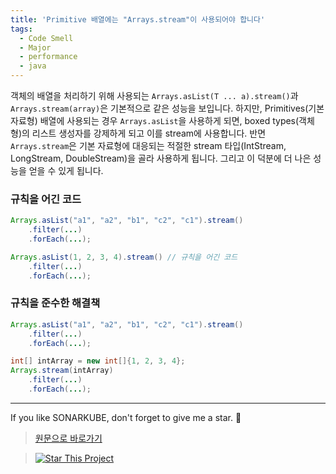 ```yaml
---
title: 'Primitive 배열에는 "Arrays.stream"이 사용되어야 합니다'
tags:
  - Code Smell
  - Major
  - performance
  - java
---
```


객체의 배열을 처리하기 위해 사용되는 `Arrays.asList(T ... a).stream()`과 `Arrays.stream(array)`은 기본적으로 같은 성능을 보입니다.
하지만, Primitives(기본 자료형) 배열에 사용되는 경우 `Arrays.asList`을 사용하게 되면, boxed types(객체형)의 리스트 생성자를 강제하게 되고 이를 stream에 사용합니다.
반면 `Arrays.stream`은 기본 자료형에 대응되는 적절한 stream 타입(IntStream, LongStream, DoubleStream)을 골라 사용하게 됩니다.
그리고 이 덕분에 더 나은 성능을 얻을 수 있게 됩니다.

### 규칙을 어긴 코드

```java
Arrays.asList("a1", "a2", "b1", "c2", "c1").stream()
    .filter(...)
    .forEach(...);

Arrays.asList(1, 2, 3, 4).stream() // 규칙을 어긴 코드
    .filter(...)
    .forEach(...);
```

### 규칙을 준수한 해결책

```java
Arrays.asList("a1", "a2", "b1", "c2", "c1").stream()
    .filter(...)
    .forEach(...);

int[] intArray = new int[]{1, 2, 3, 4};
Arrays.stream(intArray)
    .filter(...)
    .forEach(...);
```

---

If you like SONARKUBE, don't forget to give me a star. :star2:

> [원문으로 바로가기](https://rules.sonarsource.com/java/tag/java8/RSPEC-3631)

> [![Star This Project](https://img.shields.io/github/stars/kantabile/sonarkube.svg?label=Stars&style=social)](https://github.com/kantabile/sonarkube)
